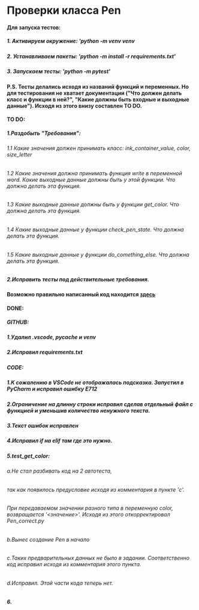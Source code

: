 # Проверки класса Pen

#### Для запуска тестов:

##### 1. Активируем окружение: 'python -m venv venv
##### 2. Устанавливаем пакеты: 'python -m install -r requirements.txt'
##### 3. Запускаем тесты: 'python -m pytest'

#### P.S. Тесты делались исходя из названий функций и переменных. Но для тестирования не хватает документации ("Что должен делать класс и функции в ней?", "Какие должны быть входные и выходные данные"). Исходя из этого внизу составлен TO DO.

#### TO DO:

##### 1.Раздобыть "Требования":
###### 1.1 Какие значения должен принимать класс: ink_container_value, color, size_letter
###### 1.2 Какие значения должна принимать функция write в переменной word. Какие выходные данные должны быть у этой функции. Что должна делать эта функция.
###### 1.3 Какие выходные данные должны быть у функции get_color. Что должна делать эта функция.
###### 1.4 Какие выходные данные у функции check_pen_state. Что должна делать эта функция.
###### 1.5 Какие выходные данные у функции do_comething_else. Что должна делать эта функция.
##### 2.Исправить тесты под действительные требования.

#### Возможно правильно написанный код находится [здесь](https://github.com/shabba11/pen_autotests/blob/main/Pen_correct.py "Я правильно написанный код")

#### DONE:

##### GITHUB:
##### 1.Удалил .vscode, __pycache__ и venv
##### 2.Исправил requirements.txt

##### CODE:
##### 1.К сожалению  в VSCode не отображалась подсказка. Запустил в PyCharm и исправил ошибку E712
##### 2.Ограничение на длинну строки исправил сделав отдельный файл с функцией и уменьшив количество ненужного текста.
##### 3.Текст ошибок исправлен
##### 4.Исправил if на elif там где это нужно.
##### 5.test_get_color:
###### a.Не стал разбивать код на 2 автотеста, 
###### так как появилось предусловие исходя из комментария в пункте 'c'. 
###### При передаваемом значении разного типа в переменную color, возвращается '<значение>'. Исходя из этого откорректировал Pen_correct.py
###### b.Вынес создание Pen в начало
###### c.Таких предварительных данных не было в задании. Соответственно код исправил исходя из комментария этого пункта.
###### d.Исправил. Этой части кода теперь нет.
##### 6.